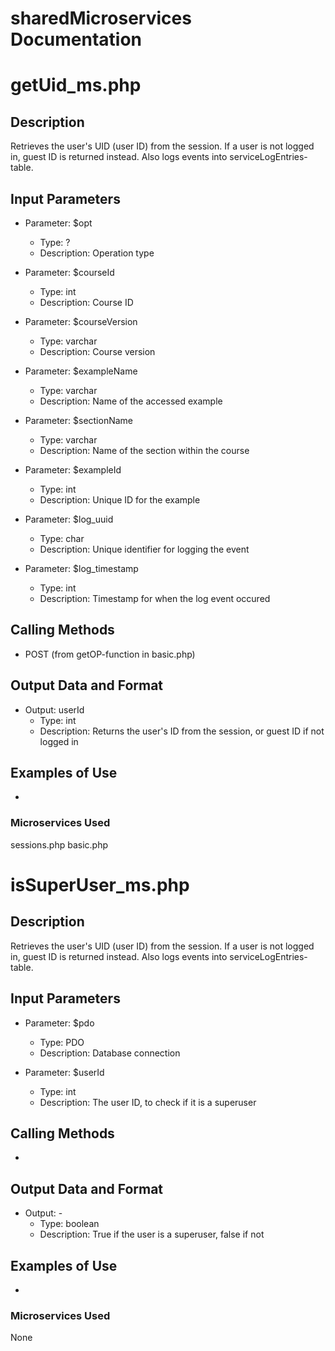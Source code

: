 # sharedMicroservices Documentation

# getUid_ms.php

## Description
Retrieves the user's UID (user ID) from the session. If a user is not logged in, guest ID is returned instead.
Also logs events into serviceLogEntries-table.

## Input Parameters

- Parameter: $opt
   - Type: ?
   - Description: Operation type

- Parameter: $courseId
   - Type: int
   - Description: Course ID

- Parameter: $courseVersion
   - Type: varchar
   - Description: Course version

- Parameter: $exampleName
   - Type: varchar
   - Description: Name of the accessed example

- Parameter: $sectionName
   - Type: varchar
   - Description: Name of the section within the course

- Parameter: $exampleId
   - Type: int
   - Description: Unique ID for the example

- Parameter: $log_uuid
   - Type: char
   - Description: Unique identifier for logging the event

- Parameter: $log_timestamp
   - Type: int
   - Description: Timestamp for when the log event occured

## Calling Methods
- POST (from getOP-function in basic.php)

## Output Data and Format
- Output: userId
   - Type: int
   - Description: Returns the user's ID from the session, or guest ID if not logged in

## Examples of Use
-

### Microservices Used
sessions.php
basic.php


# isSuperUser_ms.php

## Description
Retrieves the user's UID (user ID) from the session. If a user is not logged in, guest ID is returned instead.
Also logs events into serviceLogEntries-table.

## Input Parameters

- Parameter: $pdo
   - Type: PDO
   - Description: Database connection

- Parameter: $userId
   - Type: int
   - Description: The user ID, to check if it is a superuser

## Calling Methods
-

## Output Data and Format
- Output: -
   - Type: boolean
   - Description: True if the user is a superuser, false if not

## Examples of Use
-

### Microservices Used
None